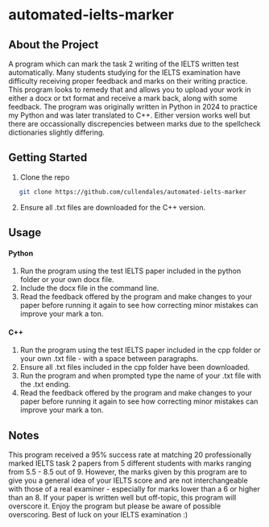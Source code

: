 # automated-ielts-marker

## About the Project
A program which can mark the task 2 writing of the IELTS written test automatically. Many students studying for the IELTS examination have difficulty receiving proper feedback and marks on their writing practice. This program looks to remedy that and allows you to upload your work in either a docx or txt format and receive a mark back, along with some feedback. The program was originally written in Python in 2024 to practice my Python and was later translated to C++. Either version works well but there are occassionally discrepencies between marks due to the spellcheck dictionaries slightly differing. 

## Getting Started
1. Clone the repo
```sh
   git clone https://github.com/cullendales/automated-ielts-marker
```
2. Ensure all .txt files are downloaded for the C++ version.

## Usage
#### Python
1. Run the program using the test IELTS paper included in the python folder or your own docx file.
2. Include the docx file in the command line.
3. Read the feedback offered by the program and make changes to your paper before running it again to see how correcting minor mistakes can improve your mark a ton.

#### C++
1. Run the program using the test IELTS paper included in the cpp folder or your own .txt file - with a space between paragraphs.
2. Ensure all .txt files included in the cpp folder have been downloaded.
3. Run the program and when prompted type the name of your .txt file with the .txt ending.
4. Read the feedback offered by the program and make changes to your paper before running it again to see how correcting minor mistakes can improve your mark a ton.

## Notes

This program received a 95% success rate at matching 20 professionally marked IELTS task 2 papers from 5 different students with marks ranging from 5.5 - 8.5 out of 9. However, the marks given by this program are to give you a general idea of your IELTS score and are not interchangeable with those of a real examiner - especially for marks lower than a 6 or higher than an 8. If your paper is written well but off-topic, this program will overscore it. Enjoy the program but please be aware of possible overscoring. Best of luck on your IELTS examination :)

